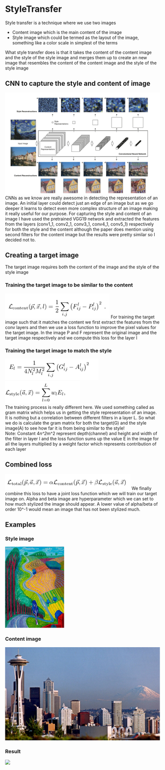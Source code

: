 # StyleTransfer
Style transfer is a technique where we use two images 
- Content image which is the main content of the image
- Style image which could be termed as the layout of the image, something like a color scale in simplest of the terms

What style transfer does is that it takes the content of the content image and the style of the style image and merges them up to create an new image that resembles the content of the content image and the style of the style image

## CNN to capture the style and content of image
<img src = "gif/extract.png">
CNNs as we know are really awesome in detecting the representation of an image. An initial layer could detect just an edge of an image but as we go deeper it learns to detect even more complex structure of an image making it really useful for our purpose. For capturing the style and content of an image I have used the pretrained VGG19 network and extracted the features from the layers (conv1_1, conv2_1, conv3_1, conv4_1, conv5_1) respectively for both the style and the content although the paper does mention using second filters for the content image but the results were pretty similar so I decided not to.

## Creating a target image
The target image requires both the content of the image and the style of the style image

### Training the target image to be similar to the content
<img src="gif/content_loss.png">
For training the target image such that it matches the content we first extract the features from the conv layers and then we use a loss function to improve the pixel values for the target image. In the image P and F represent the original image and the target image respectively and we compute this loss for the layer l

### Training the target image to match the style
<img src="gif/gram.png"> <img src="gif/StyleLoss.png"> \
The training process is really different here. We used something called as gram matrix which helps us in getting the style representation of an image. It is nothing but a correlation between different filters in a layer L. So what we do is calculate the gram matrix for both the target(G) and the style image(A) to see how far it is from being similar to the style! \
Note: Constant 4*n^2*m^2 represent depth(channel) and height and width of the filter in layer l and the loss function sums up the value E in the image for all the layers multiplied by a weight factor which represents contribution of each layer

## Combined loss
<img src="gif/total_loss.png">
We finally combine this loss to have a joint loss function which we will train our target image on. Alpha and beta image are hyperparameter which we can set to how much stylized the image should appear. A lower value of alpha/beta of order 10^-1 would mean an image that has not been stylized much.

## Examples
### Style image
<img src = "examples/hockney.jpg">

### Content image
<img src = "examples/space_needle.jpg">

### Result
<img src = "gif/movie-2.gif">

